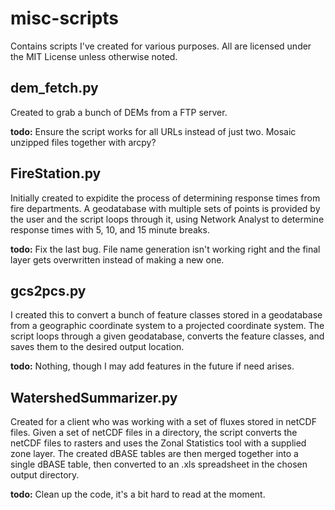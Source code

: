 # misc-scripts
Contains scripts I've created for various purposes. All are licensed under the MIT License unless otherwise noted.

## dem_fetch.py
Created to grab a bunch of DEMs from a FTP server.

**todo:** Ensure the script works for all URLs instead of just two. Mosaic unzipped files together with arcpy?

## FireStation.py
Initially created to expidite the process of determining response times from fire departments. A geodatabase with multiple sets of points is provided by the user and the script loops through it, using Network Analyst to determine response times with 5, 10, and 15 minute breaks.

**todo:** Fix the last bug. File name generation isn't working right and the final layer gets overwritten instead of making a new one.

## gcs2pcs.py
I created this to convert a bunch of feature classes stored in a geodatabase from a geographic coordinate system to a projected coordinate system. The script loops through a given geodatabase, converts the feature classes, and saves them to the desired output location.

**todo:** Nothing, though I may add features in the future if need arises.

## WatershedSummarizer.py
Created for a client who was working with a set of fluxes stored in netCDF files. Given a set of netCDF files in a directory, the script converts the netCDF files to rasters and uses the Zonal Statistics tool with a supplied zone layer. The created dBASE tables are then merged together into a single dBASE table, then converted to an .xls spreadsheet in the chosen output directory.

**todo:** Clean up the code, it's a bit hard to read at the moment.
